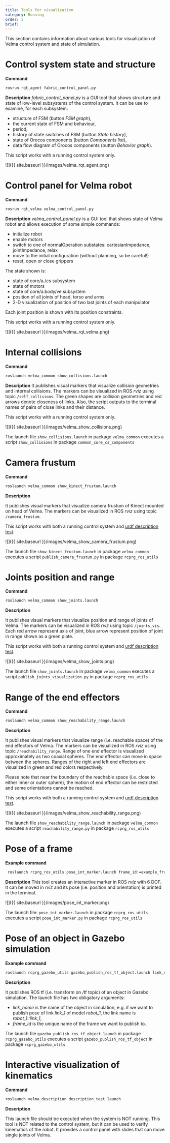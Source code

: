 ```yaml
---
title: Tools for visualization
category: Running
order: 3
brief: 
---
```


This section contains information about various tools for visualization of Velma control system and state of simulation.




# Control system state and structure

**Command**
```bash
rosrun rqt_agent fabric_control_panel.py
```

**Description**
*fabric_control_panel.py* is a GUI tool that shows structure and state of low-level subsystems of the control system.
It can be use to examine, for each subsystem:
 * structure of FSM (button *FSM graph*),
 * the current state of FSM and behaviour,
 * period,
 * history of state switches of FSM (button *State history*),
 * state of Orocos components (button *Components list*),
 * data flow diagram of Orocos components (button *Behavior graph*).

This script works with a running control system only.

![]({{ site.baseurl }}/images/velma_rqt_agent.png)



# Control panel for Velma robot

**Command**
```bash
rosrun rqt_velma velma_control_panel.py
```

**Description**
*velma_control_panel.py* is a GUI tool that shows state of Velma robot and allows execution of some simple commands:
 * initialize robot
 * enable motors
 * switch to one of normalOperation substates: cartesianImpedance, jointImpedance, relax
 * move to the initial configuration (without planning, so be careful!)
 * reset, open or close grippers

The state shown is:
 * state of core/a./cs subsystem
 * state of motors
 * state of core/a.body/ve subsystem
 * position of all joints of head, torso and arms
 * 2-D visualization of position of two last joints of each manipulator

Each joint position is shown with its position constraints.

This script works with a running control system only.

![]({{ site.baseurl }}/images/velma_rqt_velma.png)



# Internal collisions

**Command**
```bash
roslaunch velma_common show_collisions.launch
```

**Description**
It publishes visual markers that visualize collision geometries and internal collisions.
The markers can be visualized in ROS *rviz* using topic `/self_collisions`.
The green shapes are collision geometries and red arrows denote closeness of links.
Also, the script outputs to the terminal names of pairs of close links and their distance.

This script works with a running control system only.

![]({{ site.baseurl }}/images/velma_show_collisions.png)

The launch file `show_collisions.launch` in package `velma_common`
executes a script `show_collisions` in package `common_core_cs_components`




# Camera frustum

**Command**
```bash
roslaunch velma_common show_kinect_frustum.launch
```

**Description**

It publishes visual markers that visualize camera frustum of Kinect mounted on head of Velma.
The markers can be visualized in ROS *rviz* using topic `/camera_frustum`.

This script works with both a running control system and [urdf description test](#interactive-visualization-of-kinematics).

![]({{ site.baseurl }}/images/velma_show_camera_frustum.png)

The launch file `show_kinect_frustum.launch` in package `velma_common`
executes a script `publish_camera_frustum.py` in package `rcprg_ros_utils`



# Joints position and range

**Command**
```bash
roslaunch velma_common show_joints.launch
```

**Description**

It publishes visual markers that visualize position and range of joints of Velma.
The markers can be visualized in ROS *rviz* using topic `/joints_vis`.
Each red arrow represent axis of joint, blue arrow represent position of joint in range shown as a green plate.

This script works with both a running control system and [urdf description test](#interactive-visualization-of-kinematics).

![]({{ site.baseurl }}/images/velma_show_joints.png)

The launch file `show_joints.launch` in package `velma_common`
executes a script `publish_joints_visualization.py` in package `rcprg_ros_utils`




# Range of the end effectors

**Command**
```bash
roslaunch velma_common show_reachability_range.launch
```

**Description**

It publishes visual markers that visualize range (i.e. reachable space) of the end effectors of Velma.
The markers can be visualized in ROS *rviz* using topic `/reachability_range`.
Range of one end effector is visualized approximately as two coaxial spheres. The end effector can move in space between the spheres.
Ranges of the right and left end effectors are visualized in green and red colors respectively.

Please note that near the boundary of the reachable space (i.e. close to either inner or outer sphere),
the motion of end effector can be restricted and some orientations cannot be reached.

This script works with both a running control system and [urdf description test](#interactive-visualization-of-kinematics).

![]({{ site.baseurl }}/images/velma_show_reachability_range.png)

The launch file `show_reachability_range.launch` in package `velma_common`
executes a script `reachability_range.py` in package `rcprg_ros_utils`






# Pose of a frame

**Example command**

```bash
 roslaunch rcprg_ros_utils pose_int_marker.launch frame_id:=example_frame
```

**Description**
This tool creates an interactive marker in ROS *rviz* with 6 DOF.
It can be moved in *rviz* and its pose (i.e. position and orientation) is printed in the terminal.

![]({{ site.baseurl }}/images/pose_int_marker.png)

The launch file: `pose_int_marker.launch` in package `rcprg_ros_utils` executes
a script `pose_int_marker.py` in package `rcprg_ros_utils`




# Pose of an object in Gazebo simulation

**Example command**

```bash
roslaunch rcprg_gazebo_utils gazebo_publish_ros_tf_object.launch link_name:="velma::right_HandFingerOneKnuckleTwoLink" frame_id:=frame_01
```

**Description**

It publishes ROS tf (i.e. transform on /tf topic) of an object in Gazebo simulation.
The launch file has two obligatory arguments:
 * *link_name* is the name of the object in simulation, e.g. if we want to publish pose of link *link_1* of model *robot_1*, the link name is *robot_1::link_1*,
 * *frame_id* is the unique name of the frame we want to publish to.

The launch file `gazebo_publish_ros_tf_object.launch` in package `rcprg_gazebo_utils`
executes a script `gazebo_publish_ros_tf_object` in package `rcprg_gazebo_utils`





# Interactive visualization of kinematics

**Command**

```bash
roslaunch velma_description description_test.launch
```

**Description**

This launch file should be executed when the system is NOT running.
This tool is NOT related to the control system, but it can be used to verify kinematics of the robot.
It provides a control panel with slides that can move single joints of Velma.
